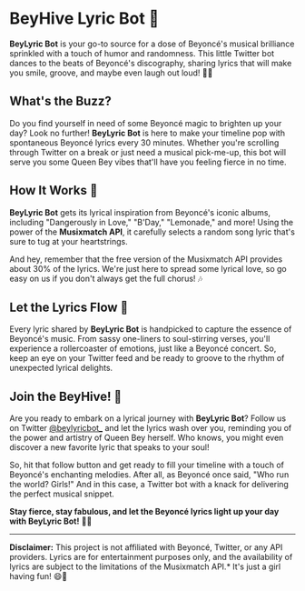 # BeyHive Lyric Bot 🐝

**BeyLyric Bot** is your go-to source for a dose of Beyoncé's musical brilliance sprinkled with a touch of humor and randomness. This little Twitter bot dances to the beats of Beyoncé's discography, sharing lyrics that will make you smile, groove, and maybe even laugh out loud! 🎤🕺

## What's the Buzz? 

Do you find yourself in need of some Beyoncé magic to brighten up your day? Look no further! **BeyLyric Bot** is here to make your timeline pop with spontaneous Beyoncé lyrics every 30 minutes. Whether you're scrolling through Twitter on a break or just need a musical pick-me-up, this bot will serve you some Queen Bey vibes that'll have you feeling fierce in no time.

## How It Works 🎵

**BeyLyric Bot** gets its lyrical inspiration from Beyoncé's iconic albums, including "Dangerously in Love," "B'Day," "Lemonade," and more! Using the power of the **Musixmatch API**, it carefully selects a random song lyric that's sure to tug at your heartstrings. 

And hey, remember that the free version of the Musixmatch API provides about 30% of the lyrics. We're just here to spread some lyrical love, so go easy on us if you don't always get the full chorus! 🎶

## Let the Lyrics Flow 📜

Every lyric shared by **BeyLyric Bot** is handpicked to capture the essence of Beyoncé's music. From sassy one-liners to soul-stirring verses, you'll experience a rollercoaster of emotions, just like a Beyoncé concert. So, keep an eye on your Twitter feed and be ready to groove to the rhythm of unexpected lyrical delights.

## Join the BeyHive! 🐝

Are you ready to embark on a lyrical journey with **BeyLyric Bot**? Follow us on Twitter [@beylyricbot_](https://twitter.com/beylyricbot_) and let the lyrics wash over you, reminding you of the power and artistry of Queen Bey herself. Who knows, you might even discover a new favorite lyric that speaks to your soul!

So, hit that follow button and get ready to fill your timeline with a touch of Beyoncé's enchanting melodies. After all, as Beyoncé once said, "Who run the world? Girls!" And in this case, a Twitter bot with a knack for delivering the perfect musical snippet.

**Stay fierce, stay fabulous, and let the Beyoncé lyrics light up your day with BeyLyric Bot!** 🌟🎤

---
**Disclaimer:** This project is not affiliated with Beyoncé, Twitter, or any API providers. Lyrics are for entertainment purposes only, and the availability of lyrics are subject to the limitations of the Musixmatch API.* It's just a girl having fun! 😄🎈

